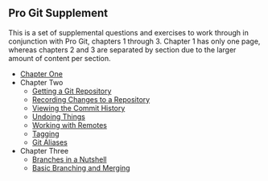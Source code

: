 ## Pro Git Supplement

This is a set of supplemental questions and exercises to work through in
conjunction with Pro Git, chapters 1 through 3.
Chapter 1 has only one page, whereas chapters 2 and 3 are separated by
section due to the larger amount of content per section.

- [Chapter One][c1]
- Chapter Two
  - [Getting a Git Repository][c2_1]
  - [Recording Changes to a Repository][c2_2]
  - [Viewing the Commit History][c2_3]
  - [Undoing Things][c2_4]
  - [Working with Remotes][c2_5]
  - [Tagging][c2_6]
  - [Git Aliases][c2_7]
- Chapter Three
  - [Branches in a Nutshell][c3_1]
  - [Basic Branching and Merging][c3_2]

[c1]: <chapter1/chapter_1.md> "Chapter One"
[c2_1]: <chapter2/chapter_2_1.md> "Getting a Git Repository"
[c2_2]: <chapter2/chapter_2_2.md> "Recording Changes to a Repository"
[c2_3]: <chapter2/chapter_2_3.md> "Viewing the Commit History"
[c2_4]: <chapter2/chapter_2_4.md> "Undoing Things"
[c2_5]: <chapter2/chapter_2_5.md> "Working with Remotes"
[c2_6]: <chapter2/chapter_2_6.md> "Tagging"
[c2_7]: <chapter2/chapter_2_7.md> "Git Aliases"
[c3_1]: <chapter3/chapter_3_1.md> "Branches in a Nutshell"
[c3_2]: <chapter3/chapter_3_2.md> "Basic Branching and Merging"
